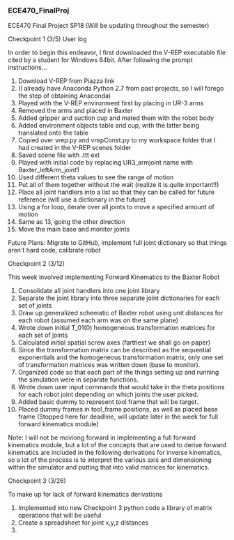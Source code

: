 ### ECE470_FinalProj
ECE470 Final Project SP18 (Will be updating throughout the semester)

Checkpoint 1 (3/5)
User log

In order to begin this endeavor, I first downloaded the V-REP executable file cited by a student for Windows 64bit. After following the prompt instructions...

1. Download V-REP from Piazza link
2. (I already have Anaconda Python 2.7 from past projects, so I will forego the step of obtaining Anaconda)
3. Played with the V-REP environment first by placing in UR-3 arms
4. Removed the arms and placed in Baxter
5. Added gripper and suction cup and mated them with the robot body
6. Added environment objects table and cup, with the latter being translated onto the table
7. Copied over vrep.py and vrepConst.py to my workspace folder that I had created in the V-REP scenes folder
8. Saved scene file with .ttt ext
9. Played with initial code by replacing UR3_armjoint name with Baxter_leftArm_joint1
10. Used different theta values to see the range of motion
11. Put all of them together without the wait (realize it is quite important!!)
12. Place all joint handlers into a list so that they can be called for future reference (will use a dictionary in the future)
13. Using a for loop, iterate over all joints to move a specified amount of motion
14. Same as 13, going the other direction
15. Move the main base and monitor joints

Future Plans: Migrate to GitHub, implement full joint dictionary so that things aren't hard code, calibrate robot

Checkpoint 2 (3/12)

This week involved implementing Forward Kinematics to the Baxter Robot

1. Consolidate all joint handlers into one joint library
2. Separate the joint library into three separate joint dictionaries for each set of joints
3. Draw up generalized schematic of Baxter robot using unit distances for each robot (assumed each arm was on the same plane)
4. Wrote down initial T_01(0) homogeneous transformation matrices for each set of joints
5. Calculated initial spatial screw axes (farthest we shall go on paper)
6. Since the transformation matrix can be described as the sequential exponentials and the homogeneous transformation matrix, only one set of transformation matrices was written down (base to monitor).
7. Organized code so that each part of the things setting up and running the simulation were in separate functions.
8. Wrote down user input commands that would take in the theta positions for each robot joint depending on which joints the user picked.
9. Added basic dummy to represent tool frame that will be target.
10. Placed dummy frames in tool_frame positions, as well as placed base frame
(Stopped here for deadline, will update later in the week for full forward kinematics module)

Note: I will not be moviong forward in implementing a full forward kinematics module, but a lot of the concepts that are used to derive forward kinematics are included in the following derivations for inverse kinematics, so a lot of the process is to interpret the various axis and dimensioning within the simulator and putting that into valid matrices for kinematics.

Checkpoint 3 (3/26)

To make up for lack of forward kinematics derivations
1. Implemented into new Checkpoint 3 python code a library of matrix operations that will be useful 
2. Create a spreadsheet for joint x,y,z distances
3.
